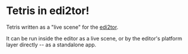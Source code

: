 # Tetris in edi2tor!

Tetris written as a "live scene" for the [edi2tor](https://github.com/struc2ture/edi2tor).

It can be run inside the editor as a live scene, or by the editor's platform layer directly -- as a standalone app.
